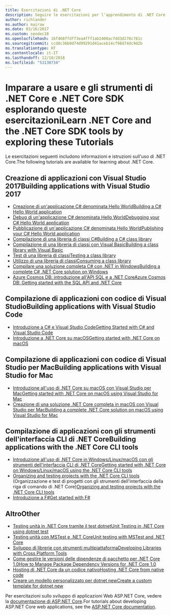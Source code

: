 ```yaml
---
title: Esercitazioni di .NET Core
description: Seguire le esercitazioni per l'apprendimento di .NET Core per compilare applicazioni e librerie su Mac, Linux e Windows.
author: richlander
ms.author: mairaw
ms.date: 03/16/2017
ms.custom: seodec18
ms.openlocfilehash: 16f468ffdff3ea4fff1ab2400ac7dd3d270c781c
ms.sourcegitcommit: ccd8c36b0d74d99291d41aceb14cf98d74dc9d2b
ms.translationtype: HT
ms.contentlocale: it-IT
ms.lasthandoff: 12/10/2018
ms.locfileid: "53130734"
---
```

# <a name="learn-net-core-and-the-net-core-sdk-tools-by-exploring-these-tutorials"></a><span data-ttu-id="39c55-103">Imparare a usare e gli strumenti di .NET Core e .NET Core SDK esplorando queste esercitazioni</span><span class="sxs-lookup"><span data-stu-id="39c55-103">Learn .NET Core and the .NET Core SDK tools by exploring these Tutorials</span></span>

<span data-ttu-id="39c55-104">Le esercitazioni seguenti includono informazioni e istruzioni sull'uso di .NET Core.</span><span class="sxs-lookup"><span data-stu-id="39c55-104">The following tutorials are available for learning about .NET Core.</span></span>

## <a name="building-applications-with-visual-studio-2017"></a><span data-ttu-id="39c55-105">Creazione di applicazioni con Visual Studio 2017</span><span class="sxs-lookup"><span data-stu-id="39c55-105">Building applications with Visual Studio 2017</span></span>

- [<span data-ttu-id="39c55-106">Creazione di un'applicazione C# denominata Hello World</span><span class="sxs-lookup"><span data-stu-id="39c55-106">Building a C# Hello World application</span></span>](with-visual-studio.md)
- [<span data-ttu-id="39c55-107">Debug di un'applicazione C# denominata Hello World</span><span class="sxs-lookup"><span data-stu-id="39c55-107">Debugging your C# Hello World application</span></span>](debugging-with-visual-studio.md)
- [<span data-ttu-id="39c55-108">Pubblicazione di un'applicazione C# denominata Hello World</span><span class="sxs-lookup"><span data-stu-id="39c55-108">Publishing your C# Hello World application</span></span>](publishing-with-visual-studio.md)
- [<span data-ttu-id="39c55-109">Compilazione di una libreria di classi C#</span><span class="sxs-lookup"><span data-stu-id="39c55-109">Building a C# class library</span></span>](library-with-visual-studio.md)
- [<span data-ttu-id="39c55-110">Compilazione di una libreria di classi con Visual Basic</span><span class="sxs-lookup"><span data-stu-id="39c55-110">Building a class library with Visual Basic</span></span>](vb-library-with-visual-studio.md)
- [<span data-ttu-id="39c55-111">Test di una libreria di classi</span><span class="sxs-lookup"><span data-stu-id="39c55-111">Testing a class library</span></span>](testing-library-with-visual-studio.md)
- [<span data-ttu-id="39c55-112">Utilizzo di una libreria di classi</span><span class="sxs-lookup"><span data-stu-id="39c55-112">Consuming a class library</span></span>](consuming-library-with-visual-studio.md)
- [<span data-ttu-id="39c55-113">Compilare una soluzione completa C# con .NET in Windows</span><span class="sxs-lookup"><span data-stu-id="39c55-113">Building a complete C# .NET Core solution on Windows</span></span>](using-on-windows-full-solution.md)
- [<span data-ttu-id="39c55-114">Azure Cosmos DB: introduzione all'API SQL e a .NET Core</span><span class="sxs-lookup"><span data-stu-id="39c55-114">Azure Cosmos DB: Getting started with the SQL API and .NET Core</span></span>](/azure/cosmos-db/sql-api-dotnetcore-get-started)

## <a name="building-applications-with-visual-studio-code"></a><span data-ttu-id="39c55-115">Compilazione di applicazioni con codice di Visual Studio</span><span class="sxs-lookup"><span data-stu-id="39c55-115">Building applications with Visual Studio Code</span></span>

- [<span data-ttu-id="39c55-116">Introduzione a C# e Visual Studio Code</span><span class="sxs-lookup"><span data-stu-id="39c55-116">Getting Started with C# and Visual Studio Code</span></span>](with-visual-studio-code.md)
- [<span data-ttu-id="39c55-117">Introduzione a .NET Core su macOS</span><span class="sxs-lookup"><span data-stu-id="39c55-117">Getting started with .NET Core on macOS</span></span>](using-on-macos.md)

## <a name="building-applications-with-visual-studio-for-mac"></a><span data-ttu-id="39c55-118">Compilazione di applicazioni con codice di Visual Studio per Mac</span><span class="sxs-lookup"><span data-stu-id="39c55-118">Building applications with Visual Studio for Mac</span></span>

- [<span data-ttu-id="39c55-119">Introduzione all'uso di .NET Core su macOS con Visual Studio per Mac</span><span class="sxs-lookup"><span data-stu-id="39c55-119">Getting started with .NET Core on macOS using Visual Studio for Mac</span></span>](using-on-mac-vs.md)
- [<span data-ttu-id="39c55-120">Creazione di una soluzione .NET Core completa in macOS con Visual Studio per Mac</span><span class="sxs-lookup"><span data-stu-id="39c55-120">Building a complete .NET Core solution on macOS using Visual Studio for Mac</span></span>](using-on-mac-vs-full-solution.md)

## <a name="building-applications-with-the-net-core-cli-tools"></a><span data-ttu-id="39c55-121">Compilazione di applicazioni con gli strumenti dell'interfaccia CLI di .NET Core</span><span class="sxs-lookup"><span data-stu-id="39c55-121">Building applications with the .NET Core CLI tools</span></span>

- [<span data-ttu-id="39c55-122">Introduzione all'uso di .NET Core in Windows/Linux/macOS con gli strumenti dell'interfaccia CLI di .NET Core</span><span class="sxs-lookup"><span data-stu-id="39c55-122">Getting started with .NET Core on Windows/Linux/macOS using the .NET Core CLI tools</span></span>](using-with-xplat-cli.md)
- <span data-ttu-id="39c55-123">[Organizing and testing projects with the .NET Core CLI tools](testing-with-cli.md) (Organizzazione e test di progetti con gli strumenti dell'interfaccia della riga di comando di .NET Core)</span><span class="sxs-lookup"><span data-stu-id="39c55-123">[Organizing and testing projects with the .NET Core CLI tools](testing-with-cli.md)</span></span>
- [<span data-ttu-id="39c55-124">Introduzione a F#</span><span class="sxs-lookup"><span data-stu-id="39c55-124">Get started with F#</span></span>](../../fsharp/get-started/get-started-command-line.md)

## <a name="other"></a><span data-ttu-id="39c55-125">Altro</span><span class="sxs-lookup"><span data-stu-id="39c55-125">Other</span></span>
- [<span data-ttu-id="39c55-126">Testing unità in .NET Core tramite il test dotnet</span><span class="sxs-lookup"><span data-stu-id="39c55-126">Unit Testing in .NET Core using dotnet test</span></span>](../testing/unit-testing-with-dotnet-test.md)
- [<span data-ttu-id="39c55-127">Testing unità con MSTest e .NET Core</span><span class="sxs-lookup"><span data-stu-id="39c55-127">Unit testing with MSTest and .NET Core</span></span>](../testing/unit-testing-with-mstest.md)
- [<span data-ttu-id="39c55-128">Sviluppo di librerie con strumenti multipiattaforma</span><span class="sxs-lookup"><span data-stu-id="39c55-128">Developing Libraries with Cross Platform Tools</span></span>](libraries.md)
- [<span data-ttu-id="39c55-129">Come gestire le versioni delle dipendenze di pacchetto per .NET Core 1.0</span><span class="sxs-lookup"><span data-stu-id="39c55-129">How to Manage Package Dependency Versions for .NET Core 1.0</span></span>](managing-package-dependency-versions.md)
- [<span data-ttu-id="39c55-130">Hosting di .NET Core da un codice nativo</span><span class="sxs-lookup"><span data-stu-id="39c55-130">Hosting .NET Core from native code</span></span>](netcore-hosting.md)
- [<span data-ttu-id="39c55-131">Creare un modello personalizzato per dotnet new</span><span class="sxs-lookup"><span data-stu-id="39c55-131">Create a custom template for dotnet new</span></span>](create-custom-template.md)

<span data-ttu-id="39c55-132">Per esercitazioni sullo sviluppo di applicazioni Web ASP.NET Core, vedere la [documentazione di ASP.NET Core](/aspnet/core/).</span><span class="sxs-lookup"><span data-stu-id="39c55-132">For tutorials about developing ASP.NET Core web applications, see the [ASP.NET Core documentation](/aspnet/core/).</span></span>
